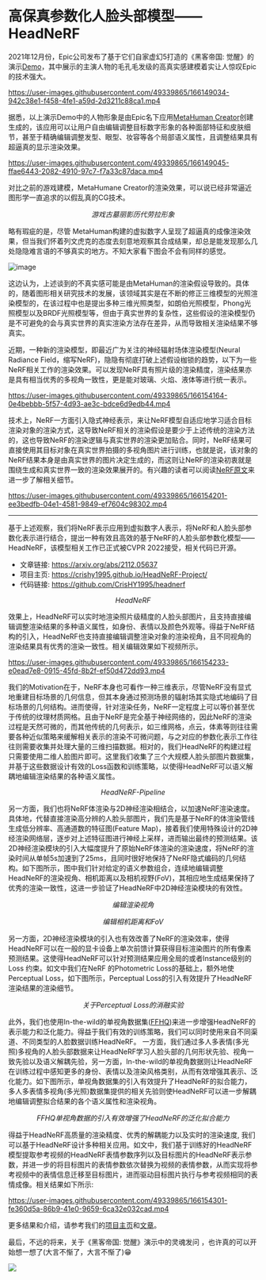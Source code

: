 # 高保真参数化人脸头部模型——HeadNeRF
2021年12月份，Epic公司发布了基于它们自家虚幻5打造的《黑客帝国: 觉醒》的演示[Demo](https://www.bilibili.com/video/BV1rY411p7Tg?spm_id_from=333.337.search-card.all.click)，其中展示的主演人物的毛孔毛发级的高真实感建模着实让人惊叹Epic的技术强大。

https://user-images.githubusercontent.com/49339865/166149034-942c38e1-f458-4fe1-a59d-2d3211c88ca1.mp4

据悉，以上演示Demo中的人物形象是由Epic名下应用[MetaHuman Creator](https://www.unrealengine.com/zh-CN/metahuman-creator)创建生成的，该应用可以让用户自由编辑调整目标数字形象的各种面部特征和皮肤细节，甚至于精确编辑调整发型、眼型、妆容等各个局部语义属性，且调整结果具有超逼真的显示渲染效果。

https://user-images.githubusercontent.com/49339865/166149045-ffae6443-2082-4910-97c7-f7a33c87daca.mp4

对比之前的游戏建模，MetaHumane Creator的渲染效果，可以说已经非常逼近图形学一直追求的以假乱真的CG技术。

<p align="center">
    <img src="laola_images.jpg" alt> <br>
    <em>游戏古墓丽影历代劳拉形象</em>
</p>

略有瑕疵的是，尽管 MetaHuman构建的虚拟数字人呈现了超逼真的成像渲染效果，但当我们怀着列文虎克的态度去刻意地观察其合成结果，却总是能发现那么几处隐隐难言语的不够真实的地方。不知大家看下图会不会有同样的感觉。

![image](https://user-images.githubusercontent.com/49339865/166150656-2e3fd09e-4764-4fd7-be82-dac4f037d651.png)

这边认为，上述谈到的不真实感可能是由MetaHuman的渲染假设导致的。具体的，随着图形相关研究技术的发展，该领域其实是在不断的修正三维模型的光照渲染模型的，在该过程中也是提出多种三维光照类型，如朗伯光照模型，Phong光照模型以及BRDF光照模型等，但由于真实世界的复杂性，这些假设的渲染模型仍是不可避免的会与真实世界的真实渲染方法存在差异，从而导致相关渲染结果不够真实。

近期，一种新的渲染模型，即最近广为关注的神经辐射场体渲染模型(Neural Radiance Field，缩写NeRF)，隐隐有彻底打破上述假设枷锁的趋势，以下为一些NeRF相关工作的渲染效果。可以发现NeRF具有照片级的渲染精度，渲染结果亦是具有相当优秀的多视角一致性，更是能对玻璃、火焰、液体等进行统一表示。

https://user-images.githubusercontent.com/49339865/166154164-0e4bebbb-5f57-4d93-ae3c-bdce6d9edb44.mp4

技术上，NeRF一方面引入隐式神经表示，来让NeRF模型自适应地学习适合目标渲染对象的渲染方式，这导致NeRF相关的渲染假设是要少于上述传统的渲染方法的，这也导致NeRF的渲染逻辑与真实世界的渲染更加贴合。同时，NeRF结果可直接使用其目标对象在真实世界拍摄的多视角图片进行训练，也就是说，该对象的NeRF结果本身是由真实世界的图片决定生成的，而这则让NeRF的渲染初衷就是围绕生成和真实世界一致的渲染效果展开的。有兴趣的读者可以阅读[NeRF原文](https://arxiv.org/abs/2003.08934)来进一步了解相关细节。

https://user-images.githubusercontent.com/49339865/166154201-ee3bedfb-04e1-4581-9849-ef7604c98302.mp4

---

基于上述观察，我们将NeRF表示应用到虚拟数字人表示，将NeRF和人脸头部参数化表示进行结合，提出一种有效且高效的基于NeRF的人脸头部参数化模型——HeadNeRF，该模型相关工作已正式被CVPR 2022接受，相关代码已开源。

- 文章链接: https://arxiv.org/abs/2112.05637
- 项目主页: https://crishy1995.github.io/HeadNeRF-Project/
- 代码链接: https://github.com/CrisHY1995/headnerf

<p align="center">
    <img src="images/headnerf.png" alt> <br>
    <em>HeadNeRF</em>
</p>

效果上，HeadNeRF可以实时地渲染照片级精度的人脸头部图片，且支持直接编辑调整渲染结果的多种语义属性，如身份、表情以及颜色外观等。得益于NeRF结构的引入，HeadNeRF也支持直接编辑调整渲染对象的渲染视角，且不同视角的渲染结果具有优秀的渲染一致性。相关编辑效果如下视频所示。

https://user-images.githubusercontent.com/49339865/166154233-e0ead7e8-0915-45fd-8b2f-ef50d472dd93.mp4

我们的Motivation在于，NeRF本身也可看作一种三维表示，尽管NeRF没有显式地重建目标场景的几何信息，但其本身通过预测场景的辐射场其实隐式地编码了目标场景的几何结构。进而使得，针对渲染任务，NeRF一定程度上可以等价甚至优于传统的纹理材质网格。且由于NeRF是完全基于神经网络的，因此NeRF的渲染过程是天然可微的，而其他传统的几何表示，如三维网格，点云，体素等则往往需要各种近似策略来缓解相关表示的渲染不可微问题，与之对应的参数化表示工作往往则需要收集并处理大量的三维扫描数据。相对的，我们HeadNeRF的构建过程只需要使用二维人脸图片即可。这里我们收集了三个大规模人脸头部图片数据集，并基于这些数据设计有效的Loss函数和训练策略，以使得HeadNeRF可以语义解耦地编辑渲染结果的各种语义属性。

<p align="center">
    <img src="images/headnerf-pipeline.png" alt> <br>
    <em>HeadNeRF-Pipeline</em>
</p>

另一方面，我们也将NeRF体渲染与2D神经渲染相结合，以加速NeRF渲染速度。具体地，代替直接渲染高分辨的人脸头部图片，我们先是基于NeRF的体渲染管线生成低分辨率、高通道数的特征图(Feature Map)，接着我们使用特殊设计的2D神经渲染网络层，逐步对上述特征图进行神经上采样，进而输出最终的预测结果。该2D神经渲染模块的引入大幅度提升了原始NeRF体渲染的渲染速度，将NeRF的渲染时间从单帧5s加速到了25ms，且同时很好地保持了NeRF隐式编码的几何结构。如下图所示，图中我们针对给定的语义参数组合，连续地编辑调整HeadNeRF的渲染视角、相机距离以及相机视野(FoV)，其相应地生成结果保持了优秀的渲染一致性，这进一步验证了HeadNeRF中2D神经渲染模块的有效性。

<p align="center">
    <img src="images/edit_view.png" alt> <br>
    <em>编辑渲染视角</em>
</p>
<p align="center">
    <img src="images/edit_fov.png" alt> <br>
    <em>编辑相机距离和FoV</em>
</p>

另一方面，2D神经渲染模块的引入也有效改善了NeRF的渲染效率，使得HeadNeRF可以在一般的显卡设备上单次前馈计算获得目标渲染图片的所有像素预测结果。这使得HeadNeRF可以针对预测结果应用全局的或者Instance级别的Loss 约束。如文中我们在NeRF 的Photometric Loss的基础上，额外地使Perceptual Loss，如下图所示，Perceptual Loss的引入有效提升了HeadNeRF渲染结果的渲染细节。

<p align="center">
    <img src="images/Perceptual_loss.png" alt> <br>
    <em>关于Perceptual Loss的消融实验</em>
</p>

此外，我们也使用In-the-wild的单视角数据集([FFHQ](https://github.com/NVlabs/ffhq-dataset))来进一步增强HeadNeRF的表示能力和泛化能力。得益于我们有效的训练策略，我们可以同时使用来自不同渠道、不同类型的人脸数据训练HeadNeRF。 一方面，我们通过多人多表情(多光照)多视角的人脸头部数据来让HeadNeRF学习人脸头部的几何形状先验、视角一致先验以及语义解耦先验，另一方面，In-the-wild的单视角数据则让HeadNeRF在训练过程中感知更多的身份、表情以及渲染风格类别，从而有效增强其表示、泛化能力。如下图所示，单视角数据集的引入有效提升了HeadNeRF的拟合能力，多人多表情多视角(多光照)数据集提供的相关先验则使HeadNeRF可以进一步解耦地编辑调整拟合结果的各个语义属性和渲染视角。

<p align="center">
    <img src="images/ffhq_comparison.png" alt> <br>
    <em>FFHQ单视角数据的引入有效增强了HeadNeRF的泛化拟合能力</em>
</p>

得益于HeadNeRF高质量的渲染精度、优秀的解耦能力以及实时的渲染速度, 我们可以基于HeadNeRF设计多种相关应用。如文中，我们基于训练好的HeadNeRF模型提取参考视频的HeadNeRF表情参数序列以及目标图片的HeadNeRF表示参数，并进一步的将目标图片的表情参数依次替换为视频的表情参数，从而实现将参考视频中的表情信息迁移至目标图片，进而驱动目标图片执行与参考视频相同的表情成像。相关结果如下所示:

https://user-images.githubusercontent.com/49339865/166154301-fe360d5a-86b9-41e0-9659-6ca32e032cad.mp4

更多结果和介绍，请参考我们的[项目主页](https://crishy1995.github.io/HeadNeRF-Project/)和[文章](https://arxiv.org/abs/2112.05637)。

最后，不远的将来，关于《黑客帝国: 觉醒》演示中的灵魂发问 ，也许真的可以开始想一想了(大言不惭了，大言不惭了)😁

![](last_img.png)
